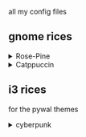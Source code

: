 all my config files

## gnome rices
<details>
  <summary>Rose-Pine</summary>
  
  
![not_found](/images/pine-rose-rice.png)
![not_found](/images/pine-rose-rice2.png)
![not_found](/images/pine-rose-rice3.png)
![not_found](/images/pine-rose-rice4.png)
![not_found](/images/pine-rose-rice5.png)

gnome extentions:
    blur my shell
    dash to dock
    gnome clipboard
    logo menu
    pop shell
    remove app menu
    top bar organizer
    unite
    user theme
    aylur's widgets
    workspace matrix
    Rounded Window Corners


themes for: 

    gnome (/gnome/rices/rose-pine)
    	gtk3
    	gtk4
    	gnome-shell
    	icons
    
	vscode (extentions + /vscodium/vscode_config)
	nvim (mainly from nvChad)
	text editor (gnome/rices/rose-pine/usr....../style.xml)
	alacritty (themes need to be set manually in the .config/alacritty folder)
	ranger (themes need to be set manually in the .config/alacritty folder)
	fierfox (extention)
	tmux
	duckduckgo


## tmux
i install the catppuccin theme for tmux because it looks better then replace the color scheme in theme plugins folder with
```conf
thm_bg="#191724"
thm_fg="#e0def4"
thm_cyan="#9ccfd8"
thm_black="#191724"
thm_gray="#26233a"
thm_magenta="#c4a7e7"
thm_pink="#eb6f92"
thm_red="#de3967"
thm_green="#9ccfd8"
thm_yellow="#f6c177"
thm_blue="#31748f"
thm_orange="#ebbcba"
thm_black4="#6e6a86"
```

plugins folder path example: 

the full config is ~/.config/tmux/plugins/<theme_plugin_name>/color_scheme.tmuxtheme

in my case it was ~/.config/tmux/plugins/tmux/catppuccin-mocha.tmuxtheme

## Font
jetbrains nerd font: https://www.nerdfonts.com/font-downloads

## duckduckgo

1. Visit <https://duckduckgo.com>
2. Right click and select the “Inspect” button.
3. Select the “Console” tab.
4. If you are using Firefox, type `allow pasting`.
5. Enter one of the following scripts

for rose-pine:
```js
const theme = [
	'1=-1', 'at=-1', 'ao=-1', 'aq=-1', 'ak=-1', 'ax=-1', 'av=1', 'ap=-1', 'au=-1', 'ay=b', 'ae=-1', '18=1',
	'7=191724', 'j=191724', '9=9ccfd8', 'x=31748f', 'aa=c4a7e7', '8=e0def4', '21=191724',
];

for (const item of theme) {
	document.cookie = `${item}; max-age=126144000; samesite=lax; secure`;
}
```

## zsh
syntax highlighting
suggestions


## aditional
random pokemon on terminal launch: https://github.com/Findarato/pokemon-colorscripts

pipes.sh: yay -S pipes.sh

color scripts: yay -S shell-color-scripts 
</details>




















<details>
  <summary>Catppuccin</summary>
  
  
![not_found](/images/catppuccin1.png)
![not_found](/images/catppuccin2.png)
![not_found](/images/catppuccin3.png)

## duckduckgo

```js
(function() {
  const colors = {
    latte: {
      base: "#eff1f5",
      blue: "#1e66f5",
      lavender: "#7287fd",
      mantle: "#e6e9ef",
      rosewater: "#dc8a78",
      text: "#4c4f69",
    },
    frappe: {
      base: "#303446",
      blue: "#8caaee",
      lavender: "#babbf1",
      mantle: "#292c3c",
      rosewater: "#f2d5cf",
      text: "#c6d0f5",
    },
    macchiato: {
      base: "#24273a",
      blue: "#8aadf4",
      lavender: "#b7bdf8",
      mantle: "#1e2030",
      rosewater: "#f4dbd6",
      text: "#cad3f5",
    },
    mocha: {
      base: "#1e1e2e",
      blue: "#89b4fa",
      lavender: "#b4befe",
      mantle: "#181825",
      rosewater: "#f5e0dc",
      text: "#cdd6f4",
    }
  };
  const flavour = window.prompt("Choose a theme:", "mocha");
  const blueLinks = confirm("Use blue links?");

  const ct = colors[flavour];
  const theme = [
    `21=${ct.mantle}`,
    `7=${ct.base}`,
    `8=${ct.text}`,
    `9=${blueLinks ? ct.blue : ct.rosewater}`,
    `aa=${ct.lavender}`,
    `ae=${flavour == "latte" ? -1 : ct.base}`,
    `j=${ct.mantle}`,
    `x=${blueLinks ? ct.blue : ct.rosewater}`,
  ];

  for (const item of theme) {
    document.cookie = `${item}; max-age=126144000; samesite=lax; secure`;
  }
})();

```

</details>






## i3 rices


for the pywal themes



<details>
  <summary>cyberpunk</summary>
  
  
![not_found](/images/i3_cyberpunk1.png)
![not_found](/images/i3_cyberpunk2.png)
![not_found](/images/i3_cyberpunk3.png)


## duckduckgo

```js
const theme = [
	'1=-1', 'at=-1', 'ao=-1', 'aq=-1', 'ak=-1', 'ax=-1', 'av=1', 'ap=-1', 'au=-1', 'ay=b', 'ae=-1', '18=1',
	'7=0c0618', 'j=0c0618', '9=A115A4', 'x=4ABEE4', 'aa=A39AF0', '8=e3cde6', '21=0c0618',
];

for (const item of theme) {
	document.cookie = `${item}; max-age=126144000; samesite=lax; secure`;
}
```


</details>